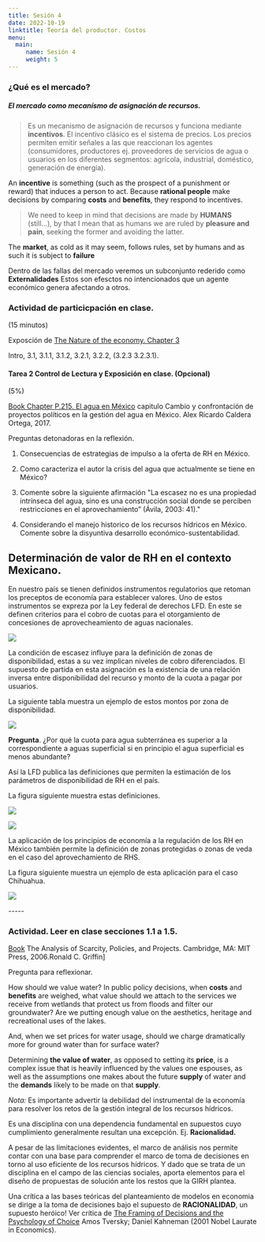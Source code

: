 ```yaml
---
title: Sesión 4
date: 2022-10-19
linktitle: Teoría del productor. Costos
menu:
  main:
     name: Sesión 4
     weight: 5
---
```

  




### ¿Qué es el mercado? 

##### El mercado como mecanísmo de asignación de recursos. 

>Es un mecanismo de asignación de recursos y funciona mediante **incentivos**. El incentivo clásico es el sistema de precios. 
Los precios permiten emitir señales a las que reaccionan los agentes (consumidores, productores ej. proveedores de servicios de agua o usuarios en los diferentes segmentos: agrícola, industrial, doméstico, generación de energía).

An **incentive** is something (such as the prospect of a punishment or reward) that 
induces a person to act. Because **rational people** make decisions by comparing 
**costs** and **benefits**, they respond to incentives. 

> We need to keep in mind that decisions are made by **HUMANS** (still...), by that  I mean that as humans we are ruled by **pleasure and pain**, seeking the former and avoiding the latter. 

The **market**, as cold as it may seem, follows rules, set by humans and as such it is subject to **failure**  
  
  Dentro de las fallas del mercado veremos un subconjunto rederido como **Externalidades** Estos son efesctos no intencionados que un agente económico genera afectando a otros.


### Actividad de particicpación en clase.
(15 minutos)

Exposción de [The Nature of the economy. Chapter 3](https://drive.google.com/file/d/1AUzxdA6DTaOnFZrcnsei2e5qzH7me6ff/view?usp=sharing)

Intro, 3.1, 3.1.1, 3.1.2, 3.2.1, 3.2.2, (3.2.3 3.2.3.1).

#### Tarea 2  Control de Lectura y Exposición en clase. (Opcional)
(5%) 

[Book Chapter P.215. El agua en México](http://library.fes.de/pdf-files/bueros/mexiko/14377.pdf) capitulo Cambio y confrontación de proyectos políticos en la gestión del agua en México. Alex Ricardo Caldera Ortega, 2017.  


Preguntas detonadoras en la reflexión.

1. Consecuencias  de estrategias de impulso a la oferta de RH en México. 

2. Como caracteriza el autor la crisis del agua que actualmente se tiene en México?
  
  3. Comente sobre la siguiente afirmación "La escasez no es una propiedad intrínseca del agua, sino es una construcción social donde se perciben restricciones en el aprovechamiento” (Ávila, 2003: 41)." 
4. Considerando el manejo historico de los recursos hídricos en México. Comente sobre la disyuntiva desarrollo económico-sustentabilidad.

## Determinación de valor de RH en el contexto Mexicano. 

En nuestro país se tienen definidos instrumentos regulatorios que retoman los preceptos de economía para establecer valores. Uno de estos instrumentos se expreza por la Ley federal de derechos LFD. En este se definen criterios para el cobro de cuotas para el otorgamiento de concesiones de aprovecheamiento de aguas nacionales. 


![](/img/LFD_capVII.jpg)

La condición de  escasez influye para la definición de zonas de disponibilidad, estas a su vez implican niveles de cobro diferenciados. El supuesto de partida en esta asignación es la existencia de una relación inversa entre disponibilidad del recurso y monto de la cuota a pagar por usuarios. 

La siguiente tabla muestra un ejemplo de estos montos por zona de disponibilidad. 

![](/img/art_223.jpg)

**Pregunta**. ¿Por qué la cuota para agua subterránea es superior a la correspondiente a aguas superficial si en principio el agua superficial es menos abundante?
  
  Así la LFD publica las definiciones que permiten la estimación de los parámetros de disponibilidad de RH en el país. 

La figura siguiente muestra estas definiciones. 

![](/img/idas.jpg)

![](/img/idas2.jpg)


La aplicación de los principios de economía a la regulación de los RH en México también permite la definición de zonas protegidas o zonas de veda en el caso del aprovechamiento de RHS. 

La figura siguiente muestra un ejemplo de esta aplicación para el caso Chihuahua. 

![](/img/Ejerciciovedas2-1.jpg)







-*-*-*-*-

### Actividad. Leer en clase secciones 1.1 a 1.5.

[Book](https://drive.google.com/file/d/1mhY7N-cLJHtSjkHZ6ArOtuYE2t7G4C5s/view?usp=sharing) The Analysis of Scarcity, Policies, and Projects. Cambridge, MA: MIT Press, 2006.Ronald C. Griffin]

Pregunta para reflexionar. 

How should we value water? In public policy decisions, when **costs** and **benefits** are weighed, what value should we attach to the services we receive from wetlands that protect us from
floods and filter our groundwater? Are we putting enough value on the aesthetics, heritage and recreational uses of the lakes. 

And, when we set prices for water usage, should we charge dramatically more for ground water than for surface water?
  
  
  Determining **the value of water**, as opposed to setting its **price**, is a complex issue that is heavily influenced by the values one espouses, as well as the assumptions one makes about the
future **supply** of water and the **demands** likely to be made on that **supply**.


*Nota:* Es importante advertir la debilidad del instrumental de la economía para resolver los retos de la gestión integral de los recursos hídricos. 

Es una disciplina con una dependencia fundamental en supuestos cuyo cumplimiento generalmente resultan una excepción. Ej. **Racionalidad.**
  
  A pesar de las limitaciones evidentes, el marco de análisis nos permite contar con una base para comprender el marco de toma de decisiones en torno al uso eficiente de los recursos hídricos. Y dado que se trata de un disciplina en el campo de las ciencias sociales, aporta elementos para el diseño de propuestas de solución ante los restos que la GIRH plantea.  


Una crítica a las bases teóricas del planteamiento de modelos en economia se dirige a la toma de decisiones bajo el supuesto de **RACIONALIDAD**, un supuesto heróico!  Ver crítica de [The Framing of Decisions and the Psychology of Choice](https://drive.google.com/file/d/19JZZkPIljjmhoteLqSdB50wS1yTYT3VN/view?usp=sharing) Amos Tversky; Daniel Kahneman (2001 Nobel Laurate in Economics).

